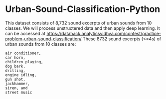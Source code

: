 # Urban-Sound-Classification-Python

This dataset consists of 8,732 sound excerpts of urban sounds from 10 classes. We will process unstructered data and then apply deep learning. It can be accessed at https://datahack.analyticsvidhya.com/contest/practice-problem-urban-sound-classification/
These 8732 sound excerpts (<=4s) of urban sounds from 10 classes are:

    air conditioner,
    car horn,
    children playing,
    dog bark,
    drilling,
    engine idling,
    gun shot,
    jackhammer,
    siren, and
    street music
